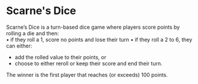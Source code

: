 # Scarne's Dice
Scarne’s Dice is a turn-based dice game where players score points by
rolling a die and then: <br>
• if they roll a 1, score no points and lose their turn
• if they roll a 2 to 6, they can either:
- add the rolled value to their points, or
- choose to either reroll or keep their score and end their turn. 

The winner is the first player that reaches (or exceeds) 100 points.
